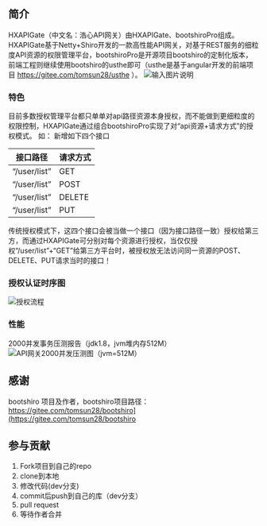 ## 简介

HXAPIGate（中文名：浩心API网关）由HXAPIGate、bootshiroPro组成。
HXAPIGate基于Netty+Shiro开发的一款高性能API网关，对基于REST服务的细粒度API资源的权限管理平台，bootshiroPro是开源项目bootshiro的定制化版本，前端工程则继续使用bootshiro的usthe即可（usthe是基于angular开发的前端项目 https://gitee.com/tomsun28/usthe  ）。
![输入图片说明](https://images.gitee.com/uploads/images/2019/1112/152324_e14eb0c7_1038477.png "屏幕截图.png")
### 特色

目前多数授权管理平台都只单单对api路径资源本身授权，而不能做到更细粒度的权限控制，HXAPIGate通过组合bootshiroPro实现了对“api资源+请求方式”的授权模式。
如：
新增如下四个接口

| 接口路径 | 请求方式 |
|--|--|
|“/user/list”| GET |
|“/user/list”| POST |
|“/user/list”| DELETE |
|“/user/list”| PUT |

传统授权模式下，这四个接口会被当做一个接口（因为接口路径一致）授权给第三方，而通过HXAPIGate可分别对每个资源进行授权，当仅仅授权“/user/list”+“GET”给第三方平台时，被授权放无法访问同一资源的POST、DELETE、PUT请求当时的接口！

### 授权认证时序图

![授权流程](https://images.gitee.com/uploads/images/2019/1112/113303_d06bcb01_1038477.jpeg "授权流程.jpg")

### 性能
2000并发事务压测报告（jdk1.8，jvm堆内存512M）
![API网关2000并发压测图（jvm=512M）](https://images.gitee.com/uploads/images/2019/1112/113504_8b9b126e_1038477.png "API网关2000并发压测图（jvm=512M）.png")

## 感谢
bootshiro 项目及作者，bootshiro项目路径：https://gitee.com/tomsun28/bootshiro](https://gitee.com/tomsun28/bootshiro 
## 参与贡献

1. Fork项目到自己的repo
2. clone到本地
3. 修改代码(dev分支)
4. commit后push到自己的库（dev分支）
5.  pull request
6. 等待作者合并